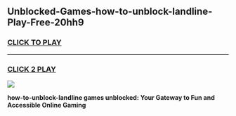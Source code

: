 
## Unblocked-Games-how-to-unblock-landline-Play-Free-20hh9
<h3>
<a href="https://premium76.site?title=how-to-unblock-landline&ref=12A">CLICK TO PLAY</a></h3>
<hr>

<h3>
<a href="https://premium76.site?title=how-to-unblock-landline&ref=12A">CLICK 2 PLAY</a>
  
</h3>

<a href="https://premium76.site?title=how-to-unblock-landline&ref=12A"><img src="https://clearcache.store/games.png"></a>


**how-to-unblock-landline games unblocked: Your Gateway to Fun and Accessible Online Gaming**
